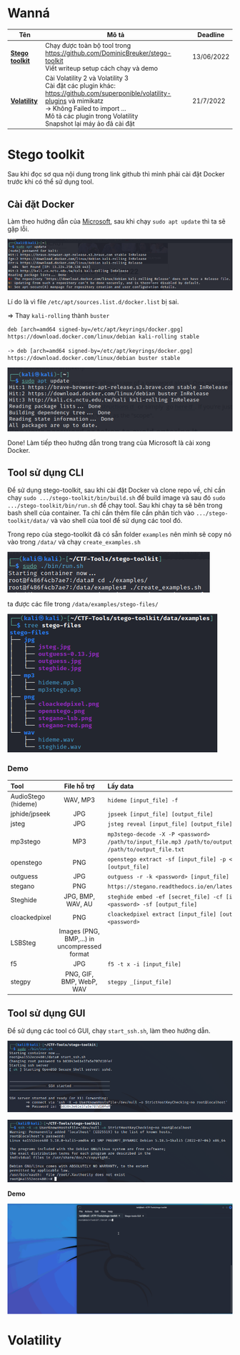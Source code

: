 # **Wanná**

| Tên | Mô tả | Deadline |
|------|-------------|----------|
|[**Stego toolkit**](#stego-toolkit)| Chạy được toàn bộ tool trong https://github.com/DominicBreuker/stego-toolkit<br>Viết writeup setup cách chạy và demo | 13/06/2022|
| [**Volatility**](#volatility) | Cài Volatility 2 và Volatility 3 <br> Cài đặt các plugin khác: https://github.com/superponible/volatility-plugins và mimikatz<br>-> Không Failed to import ...<br>Mô tả các plugin trong Volatility<br>Snapshot lại máy ảo đã cài đặt | 21/7/2022 |

# **Stego toolkit**

Sau khi đọc sơ qua nội dung trong link github thì mình phải cài đặt Docker trước khi có thể sử dụng tool.

## **Cài đặt Docker**

Làm theo hướng dẫn của [Microsoft][1], sau khi chạy `sudo apt update` thì ta sẽ gặp lỗi.

![sudo_apt_update](./image/sudo_apt_update.png)

Lí do là vì file `/etc/apt/sources.list.d/docker.list` bị sai.

=> Thay `kali-rolling` thành `buster`
```
deb [arch=amd64 signed-by=/etc/apt/keyrings/docker.gpg] https://download.docker.com/linux/debian kali-rolling stable

-> deb [arch=amd64 signed-by=/etc/apt/keyrings/docker.gpg] https://download.docker.com/linux/debian buster stable
```

![sudo_apt_update_fixed](./image/sudo_apt_update_fixed.png)

Done! Làm tiếp theo hướng dẫn trong trang của Microsoft là cài xong Docker.

[1]: https://docs.docker.com/engine/install/debian/
## **Tool sử dụng CLI**

Để sử dụng stego-toolkit, sau khi cài đặt Docker và clone repo về, chỉ cần chạy `sudo .../stego-toolkit/bin/build.sh` để build image và sau đó `sudo .../stego-toolkit/bin/run.sh` để chạy tool. Sau khi chạy ta sẽ bên trong bash shell của container. Ta chỉ cần thêm file cần phân tích vào `.../stego-toolkit/data/` và vào shell của tool để sử dụng các tool đó.

Trong repo của stego-toolkit đã có sẵn folder `examples` nên mình sẽ copy nó vào trong `/data/` và chạy `create_examples.sh`

![create_examples](./image/create_examples.png)

ta được các file trong `/data/examples/stego-files/`

![tree_examples](./image/tree_examples.png)

### **Demo**

| Tool | File hỗ trợ | Lấy data | Demo |
|:------|:-------------:|:----------|------:|
| AudioStego (hideme)   | WAV, MP3 | `hideme [input_file] -f` | [redirect](./Demo.md/#audiostego-hideme)   |
| jphide/jpseek         | JPG | `jpseek [input_file] [output_file]` | [redirect](./Demo.md/#jphidejpseek) |
| jsteg                 | JPG | `jsteg reveal [input_file] [output_file]` | [redirect](./Demo.md/#jsteg) |
| mp3stego              | MP3 | `mp3stego-decode -X -P <password> /path/to/input_file.mp3 /path/to/output_file.pcm /path/to/output_file.txt` | [redirect](./Demo.md/#mp3stego) |
| openstego             | PNG | `openstego extract -sf [input_file] -p <password> -xf [output_file]` | [redirect](./Demo.md/#openstego) |
| outguess              | JPG | `outguess -r -k <password> [input_file] [output_file]` | [redirect](./Demo.md/#outguess) |
| stegano               | PNG | `https://stegano.readthedocs.io/en/latest/software.html` | [redirect](./Demo.md/#stegano) |
| Steghide              | JPG, BMP, WAV, AU | `steghide embed -ef [secret_file] -cf [input_file] -p <password> -sf [output_file]` | [redirect](./Demo.md/#steghide) |
| cloackedpixel         | PNG | `cloackedpixel extract [input_file] [output_file] <password>` | [redirect](./Demo.md/#cloackedpixel) |
| LSBSteg               | Images (PNG, BMP,...) in uncompressed format | ` ` | [redirect](./Demo.md/#lsbsteg) |
| f5                    | JPG | `f5 -t x -i [input_file]` | [redirect](./Demo.md/#f5) |
| stegpy                | PNG, GIF, BMP, WebP, WAV | `stegpy _[input_file]`  | [redirect](./Demo.md/#stegpy) |



## **Tool sử dụng GUI**

Để sử dụng các tool có GUI, chạy `start_ssh.sh`, làm theo hướng dẫn.

![GUI_start_ssh](./image/GUI_start_ssh.png)

![GUI_other_terminal](./image/GUI_other_terminal.png)

**Demo**

![demo](./image/demo.gif)

# Volatility
